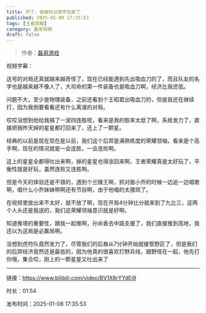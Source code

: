 ```yaml
---
title: 坏了，我被标记成牢玩家了
published: 2025-01-08 17:35:53
tags: [王者荣耀]
category: 磊哥视频
draft: false
---
```



> 作者：[磊哥游戏](https://space.bilibili.com/268941858?spm_id_from=333.788.upinfo.head.click)

视频字幕：

这号的对局还真就越来越奇怪了，现在已经能遇到先出吸血刀的了，而且队友的名字也是越来越不像人了，大司命的第一件装备也是吸血刀啊，经济比我还低。

问题不大，至少是物理装备，之前还看到个王昭君出吸血刀的，但是我还在继续打，因为我倒要看看还有什么离谱的对局。

哎哎没想到他给我搞了一波四连胜呢，看来是我的胜率太低了啊，系统发力了，直接把我昨天掉的星星都打回来了，还上了一颗星。

经典的以前是现在现在是以前，我们这个后羿是满熟练度的荣耀领袖，看来是个高手啊，现在的情况就是一会连胜，一会连败啊。

这上的星星全都得吐出来啊，掉的星星也得涨回来啊，王者荣耀真是太好玩了，平衡性就是好玩，虽然连败又连胜啊。

但是今天的体验还是不错的，遇到个兰陵王啊，抓对面小乔的时候一边追一边唱歌啊，唱什么小乔妹妹啊啊还有节目啊，由于他唱的太猥琐了。

在视频里放出来不太好，就不放了啊，现在开局4分钟比分就来到了九比三，这两个人头还是我送的，我们这荣耀领袖意识就是好啊。

知道推塔的重要性，跟我一起推啊，孙尚香去中路支援了，我们直接推到高地，我还以为这局是必赢局啊。

没想到虎符队竟然发力了，尽管我们的后裔从7分钟开始就接管野区了，但是我们的后羿经济竟然还是最低的，因为他真的很喜欢打野兵线，跟野怪在一起，他先打你哦，集合哎，刚上的一颗星星又吐出来了

---

链接：https://www.bilibili.com/video/BV1X8rYYdEj9

时长：01:54

发布时间：2025-01-08 17:35:53
